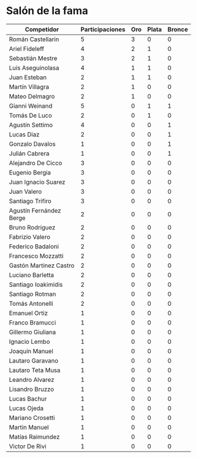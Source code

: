 # Salón de la fama

|  Competidor | Participaciones | Oro | Plata | Bronce  |
|  --- | --- | --- | --- | ---  |
| Román Castellarin | 5 | 3 | 0 | 0 |
| Ariel Fideleff | 4 | 2 | 1 | 0 |
| Sebastián Mestre | 3 | 2 | 1 | 0 |
| Luis Aseguinolasa | 4 | 1 | 1 | 0 |
| Juan Esteban | 2 | 1 | 1 | 0 |
| Martín Villagra | 2 | 1 | 0 | 0 |
| Mateo Delmagro | 2 | 1 | 0 | 0 |
| Gianni Weinand | 5 | 0 | 1 | 1 |
| Tomás De Luco | 2 | 0 | 1 | 0 |
| Agustín Settimo | 4 | 0 | 0 | 1 |
| Lucas Diaz | 2 | 0 | 0 | 1 |
| Gonzalo Davalos | 1 | 0 | 0 | 1 |
| Julián Cabrera | 1 | 0 | 0 | 1 |
| Alejandro De Cicco | 3 | 0 | 0 | 0 |
| Eugenio Bergia | 3 | 0 | 0 | 0 |
| Juan Ignacio Suarez | 3 | 0 | 0 | 0 |
| Juan Valero | 3 | 0 | 0 | 0 |
| Santiago Trifiro | 3 | 0 | 0 | 0 |
| Agustín Fernández Berge | 2 | 0 | 0 | 0 |
| Bruno Rodriguez | 2 | 0 | 0 | 0 |
| Fabrizio Valero | 2 | 0 | 0 | 0 |
| Federico Badaloni | 2 | 0 | 0 | 0 |
| Francesco Mozzatti | 2 | 0 | 0 | 0 |
| Gastón Martinez Castro | 2 | 0 | 0 | 0 |
| Luciano Barletta | 2 | 0 | 0 | 0 |
| Santiago Ioakimidis | 2 | 0 | 0 | 0 |
| Santiago Rotman | 2 | 0 | 0 | 0 |
| Tomás Antonelli | 2 | 0 | 0 | 0 |
| Emanuel Ortiz | 1 | 0 | 0 | 0 |
| Franco Bramucci | 1 | 0 | 0 | 0 |
| Gillermo Giuliana | 1 | 0 | 0 | 0 |
| Ignacio Lembo | 1 | 0 | 0 | 0 |
| Joaquín Manuel | 1 | 0 | 0 | 0 |
| Lautaro Garavano | 1 | 0 | 0 | 0 |
| Lautaro Teta Musa | 1 | 0 | 0 | 0 |
| Leandro Alvarez | 1 | 0 | 0 | 0 |
| Lisandro Bruzzo | 1 | 0 | 0 | 0 |
| Lucas Bachur | 1 | 0 | 0 | 0 |
| Lucas Ojeda | 1 | 0 | 0 | 0 |
| Mariano Crosetti | 1 | 0 | 0 | 0 |
| Martin Manuel | 1 | 0 | 0 | 0 |
| Matías Raimundez | 1 | 0 | 0 | 0 |
| Victor De Rivi | 1 | 0 | 0 | 0 |
